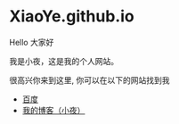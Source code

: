 # XiaoYe.github.io
<p>Hello 大家好</p>
<p>我是小夜，这是我的个人网站。 </p>
<p>很高兴你来到这里, 你可以在以下的网站找到我</p>

<ul>
  <li> <a href="https://www.baidu.com/">百度</a> </li>
  <li> <a href="http://百度.com">我的博客（小夜）</a> </li>
</ul>
